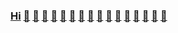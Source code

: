 ### [Hi](https://youtu.be/I6FmwBPDT-w) [👋](https://youtu.be/jBT4_Cx5ihs) [🐑](https://youtu.be/JgFgnXtF9Cc) [🐑](https://youtu.be/6T_Rj47nm0Q) [🐑](https://youtu.be/g4XiKChyK7A) [🐑](https://youtu.be/t3j_lyTrtG0) [🐑](https://youtu.be/xy-NQzeXhYg) [🐑](https://youtu.be/ZVPolwmpOUo) [🐑](https://youtu.be/bTpt5JH4TWs) [🤖](https://youtu.be/GcMXQZ69lSI) [🎦](https://youtu.be/ky2WriCton4) [🐑](https://youtu.be/kfFuckTgnc4) [🐑](https://youtu.be/XvGmOZ5T6_Y) [👊](https://youtu.be/o4UCdLjOx9M) [🐜](https://youtu.be/QQPOdklAU3c) [🐜](https://youtu.be/aK9wgvgmcHQ) [👊](https://youtu.be/m1Eai3sx0VU)
